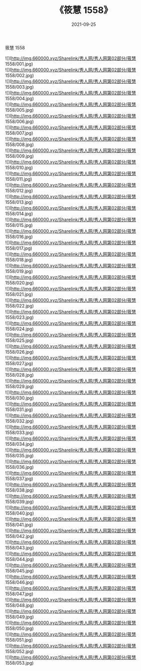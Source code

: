﻿---
layout: post
title:  《筱慧 1558》
date:   2021-09-25
img: http://img.660000.xyz/Sharelink/秀人网/秀人网第02部分/筱慧 1558/000.jpg
categories: [美女, 清纯, 唯美]
---

筱慧 1558

  ![](http://img.660000.xyz/Sharelink/秀人网/秀人网第02部分/筱慧 1558/001.jpg) <br> ![](http://img.660000.xyz/Sharelink/秀人网/秀人网第02部分/筱慧 1558/002.jpg) <br> ![](http://img.660000.xyz/Sharelink/秀人网/秀人网第02部分/筱慧 1558/003.jpg) <br> ![](http://img.660000.xyz/Sharelink/秀人网/秀人网第02部分/筱慧 1558/004.jpg) <br> ![](http://img.660000.xyz/Sharelink/秀人网/秀人网第02部分/筱慧 1558/005.jpg) <br> ![](http://img.660000.xyz/Sharelink/秀人网/秀人网第02部分/筱慧 1558/006.jpg) <br> ![](http://img.660000.xyz/Sharelink/秀人网/秀人网第02部分/筱慧 1558/007.jpg) <br> ![](http://img.660000.xyz/Sharelink/秀人网/秀人网第02部分/筱慧 1558/008.jpg) <br> ![](http://img.660000.xyz/Sharelink/秀人网/秀人网第02部分/筱慧 1558/009.jpg) <br> ![](http://img.660000.xyz/Sharelink/秀人网/秀人网第02部分/筱慧 1558/010.jpg) <br> ![](http://img.660000.xyz/Sharelink/秀人网/秀人网第02部分/筱慧 1558/011.jpg) <br> ![](http://img.660000.xyz/Sharelink/秀人网/秀人网第02部分/筱慧 1558/012.jpg) <br> ![](http://img.660000.xyz/Sharelink/秀人网/秀人网第02部分/筱慧 1558/013.jpg) <br> ![](http://img.660000.xyz/Sharelink/秀人网/秀人网第02部分/筱慧 1558/014.jpg) <br> ![](http://img.660000.xyz/Sharelink/秀人网/秀人网第02部分/筱慧 1558/015.jpg) <br> ![](http://img.660000.xyz/Sharelink/秀人网/秀人网第02部分/筱慧 1558/016.jpg) <br> ![](http://img.660000.xyz/Sharelink/秀人网/秀人网第02部分/筱慧 1558/017.jpg) <br> ![](http://img.660000.xyz/Sharelink/秀人网/秀人网第02部分/筱慧 1558/018.jpg) <br> ![](http://img.660000.xyz/Sharelink/秀人网/秀人网第02部分/筱慧 1558/019.jpg) <br> ![](http://img.660000.xyz/Sharelink/秀人网/秀人网第02部分/筱慧 1558/020.jpg) <br> ![](http://img.660000.xyz/Sharelink/秀人网/秀人网第02部分/筱慧 1558/021.jpg) <br> ![](http://img.660000.xyz/Sharelink/秀人网/秀人网第02部分/筱慧 1558/022.jpg) <br> ![](http://img.660000.xyz/Sharelink/秀人网/秀人网第02部分/筱慧 1558/023.jpg) <br> ![](http://img.660000.xyz/Sharelink/秀人网/秀人网第02部分/筱慧 1558/024.jpg) <br> ![](http://img.660000.xyz/Sharelink/秀人网/秀人网第02部分/筱慧 1558/025.jpg) <br> ![](http://img.660000.xyz/Sharelink/秀人网/秀人网第02部分/筱慧 1558/026.jpg) <br> ![](http://img.660000.xyz/Sharelink/秀人网/秀人网第02部分/筱慧 1558/027.jpg) <br> ![](http://img.660000.xyz/Sharelink/秀人网/秀人网第02部分/筱慧 1558/028.jpg) <br> ![](http://img.660000.xyz/Sharelink/秀人网/秀人网第02部分/筱慧 1558/029.jpg) <br> ![](http://img.660000.xyz/Sharelink/秀人网/秀人网第02部分/筱慧 1558/030.jpg) <br> ![](http://img.660000.xyz/Sharelink/秀人网/秀人网第02部分/筱慧 1558/031.jpg) <br> ![](http://img.660000.xyz/Sharelink/秀人网/秀人网第02部分/筱慧 1558/032.jpg) <br> ![](http://img.660000.xyz/Sharelink/秀人网/秀人网第02部分/筱慧 1558/033.jpg) <br> ![](http://img.660000.xyz/Sharelink/秀人网/秀人网第02部分/筱慧 1558/034.jpg) <br> ![](http://img.660000.xyz/Sharelink/秀人网/秀人网第02部分/筱慧 1558/035.jpg) <br> ![](http://img.660000.xyz/Sharelink/秀人网/秀人网第02部分/筱慧 1558/036.jpg) <br> ![](http://img.660000.xyz/Sharelink/秀人网/秀人网第02部分/筱慧 1558/037.jpg) <br> ![](http://img.660000.xyz/Sharelink/秀人网/秀人网第02部分/筱慧 1558/038.jpg) <br> ![](http://img.660000.xyz/Sharelink/秀人网/秀人网第02部分/筱慧 1558/039.jpg) <br> ![](http://img.660000.xyz/Sharelink/秀人网/秀人网第02部分/筱慧 1558/040.jpg) <br> ![](http://img.660000.xyz/Sharelink/秀人网/秀人网第02部分/筱慧 1558/041.jpg) <br> ![](http://img.660000.xyz/Sharelink/秀人网/秀人网第02部分/筱慧 1558/042.jpg) <br> ![](http://img.660000.xyz/Sharelink/秀人网/秀人网第02部分/筱慧 1558/043.jpg) <br> ![](http://img.660000.xyz/Sharelink/秀人网/秀人网第02部分/筱慧 1558/044.jpg) <br> ![](http://img.660000.xyz/Sharelink/秀人网/秀人网第02部分/筱慧 1558/045.jpg) <br> ![](http://img.660000.xyz/Sharelink/秀人网/秀人网第02部分/筱慧 1558/046.jpg) <br> ![](http://img.660000.xyz/Sharelink/秀人网/秀人网第02部分/筱慧 1558/047.jpg) <br> ![](http://img.660000.xyz/Sharelink/秀人网/秀人网第02部分/筱慧 1558/048.jpg) <br> ![](http://img.660000.xyz/Sharelink/秀人网/秀人网第02部分/筱慧 1558/049.jpg) <br> ![](http://img.660000.xyz/Sharelink/秀人网/秀人网第02部分/筱慧 1558/050.jpg) <br> ![](http://img.660000.xyz/Sharelink/秀人网/秀人网第02部分/筱慧 1558/051.jpg) <br> ![](http://img.660000.xyz/Sharelink/秀人网/秀人网第02部分/筱慧 1558/052.jpg) <br> ![](http://img.660000.xyz/Sharelink/秀人网/秀人网第02部分/筱慧 1558/053.jpg) <br>